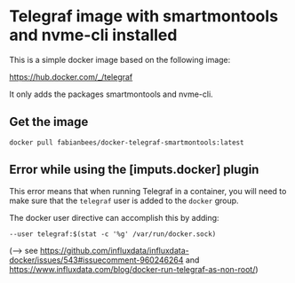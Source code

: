 # Telegraf image with smartmontools and nvme-cli installed

This is a simple docker image based on the following image:

https://hub.docker.com/_/telegraf

It only adds the packages smartmontools and nvme-cli.


## Get the image

```
docker pull fabianbees/docker-telegraf-smartmontools:latest
```



## Error while using the [imputs.docker] plugin

This error means that when running Telegraf in a container, you will need to make sure that the ```telegraf``` user is added to the ```docker``` group.

The docker user directive can accomplish this by adding:

```
--user telegraf:$(stat -c '%g' /var/run/docker.sock)
```


(--> see https://github.com/influxdata/influxdata-docker/issues/543#issuecomment-960246264 and https://www.influxdata.com/blog/docker-run-telegraf-as-non-root/)